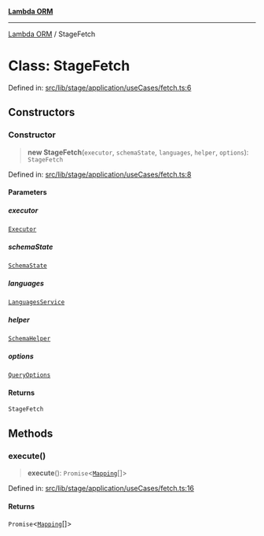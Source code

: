 [**Lambda ORM**](../README.md)

***

[Lambda ORM](../README.md) / StageFetch

# Class: StageFetch

Defined in: [src/lib/stage/application/useCases/fetch.ts:6](https://github.com/lambda-orm/wiki/blob/d7eed5bd6f40e7e5946b35121d5564379ef251ff/src/lib/stage/application/useCases/fetch.ts#L6)

## Constructors

### Constructor

> **new StageFetch**(`executor`, `schemaState`, `languages`, `helper`, `options`): `StageFetch`

Defined in: [src/lib/stage/application/useCases/fetch.ts:8](https://github.com/lambda-orm/wiki/blob/d7eed5bd6f40e7e5946b35121d5564379ef251ff/src/lib/stage/application/useCases/fetch.ts#L8)

#### Parameters

##### executor

[`Executor`](../interfaces/Executor.md)

##### schemaState

[`SchemaState`](SchemaState.md)

##### languages

[`LanguagesService`](LanguagesService.md)

##### helper

[`SchemaHelper`](SchemaHelper.md)

##### options

[`QueryOptions`](../interfaces/QueryOptions.md)

#### Returns

`StageFetch`

## Methods

### execute()

> **execute**(): `Promise`\<[`Mapping`](../interfaces/Mapping.md)[]\>

Defined in: [src/lib/stage/application/useCases/fetch.ts:16](https://github.com/lambda-orm/wiki/blob/d7eed5bd6f40e7e5946b35121d5564379ef251ff/src/lib/stage/application/useCases/fetch.ts#L16)

#### Returns

`Promise`\<[`Mapping`](../interfaces/Mapping.md)[]\>

